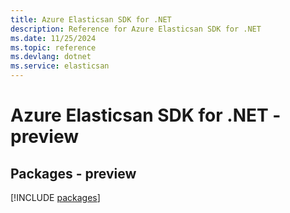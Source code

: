 ```yaml
---
title: Azure Elasticsan SDK for .NET
description: Reference for Azure Elasticsan SDK for .NET
ms.date: 11/25/2024
ms.topic: reference
ms.devlang: dotnet
ms.service: elasticsan
---
```

# Azure Elasticsan SDK for .NET - preview
## Packages - preview
[!INCLUDE [packages](elasticsan-index.md)]
